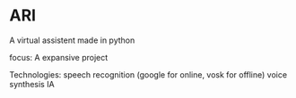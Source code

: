 # ARI
 A virtual assistent made in python

focus:
A expansive project

Technologies:
 speech recognition (google for online, vosk for offline)
voice synthesis
IA